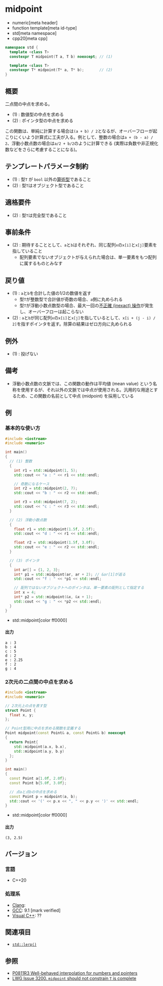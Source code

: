 # midpoint
* numeric[meta header]
* function template[meta id-type]
* std[meta namespace]
* cpp20[meta cpp]

```cpp
namespace std {
  template <class T>
  constexpr T midpoint(T a, T b) noexcept; // (1)

  template <class T>
  constexpr T* midpoint(T* a, T* b);       // (2)
}
```

## 概要
二点間の中点を求める。

- (1) : 数値型の中点を求める
- (2) : ポインタ型の中点を求める

この関数は、単純に計算する場合は`(a + b) / 2`となるが、オーバーフローが起こりにくいよう計算式に工夫が入る。例として、整数の場合は`a + (b - a) / 2`、浮動小数点数の場合は`a/2 + b/2`のように計算できる (実際は負数や非正規化数などをさらに考慮することになる)。


## テンプレートパラメータ制約
- (1) : 型`T` が `bool` 以外の[算術型](/reference/type_traits/is_arithmetic.md)であること
- (2) : 型`T`はオブジェクト型であること


## 適格要件
- (2) : 型`T`は完全型であること


## 事前条件
- (2) : 期待することとして、`a`と`b`はそれぞれ、同じ配列`x`の`x[i]`と`x[j]`要素を指していること
    - 配列要素でないオブジェクトが与えられた場合は、単一要素をもつ配列に属するものとみなす


## 戻り値
- (1) : `a`と`b`を合計した値の1/2の数値を返す
    - 型`T`が整数型で合計値が奇数の場合、`a`側に丸められる
    - 型`T`が浮動小数点数型の場合、最大一回の[不正確 (inexact) 操作](/reference/cfenv/fe_inexact.md)が発生し、オーバーフローは起こらない
- (2) : `a`と`b`が同じ配列`x`の`x[i]`と`x[j]`を指しているとして、`x[i + (j - i) / 2]`を指すポインタを返す。除算の結果はゼロ方向に丸められる


## 例外
- (1) : 投げない


## 備考
- 浮動小数点数の文脈では、この関数の動作は平均値 (mean value) という名称を使用するが、それ以外の文脈では中点が使用される。汎用的な用途とするため、この関数の名前として中点 (midpoint) を採用している


## 例
### 基本的な使い方
```cpp example
#include <iostream>
#include <numeric>

int main()
{
  // (1) 整数
  {
    int r1 = std::midpoint(1, 5);
    std::cout << "a : " << r1 << std::endl;

    // 奇数になるケース
    int r2 = std::midpoint(2, 7);
    std::cout << "b : " << r2 << std::endl;

    int r3 = std::midpoint(7, 2);
    std::cout << "c : " << r3 << std::endl;
  }

  // (2) 浮動小数点数
  {
    float r1 = std::midpoint(1.5f, 2.5f);
    std::cout << "d : " << r1 << std::endl;

    float r2 = std::midpoint(1.5f, 3.0f);
    std::cout << "e : " << r2 << std::endl;
  }

  // (3) ポインタ
  {
    int ar[] = {1, 2, 3};
    int* p1 = std::midpoint(ar, ar + 2); // &ar[1]が返る
    std::cout << "f : " << *p1 << std::endl;

    // 配列ではないオブジェクトへのポインタは、単一要素の配列として指定する
    int x = 4;
    int* p2 = std::midpoint(&x, &x + 1);
    std::cout << "g : " << *p2 << std::endl;
  }
}
```
* std::midpoint[color ff0000]

#### 出力
```
a : 3
b : 4
c : 5
d : 2
e : 2.25
f : 2
g : 4
```

### 2次元の二点間の中点を求める
```cpp example
#include <iostream>
#include <numeric>

// 2次元上の点を表す型
struct Point {
  float x, y;
};

// Point型用に中点を求める関数を定義する
Point midpoint(const Point& a, const Point& b) noexcept
{
  return Point{
    std::midpoint(a.x, b.x),
    std::midpoint(a.y, b.y)
  };
}

int main()
{
  const Point a{1.0f, 2.0f};
  const Point b{5.0f, 3.0f};

  // 点aと点bの中点を求める
  const Point p = midpoint(a, b);
  std::cout << '(' << p.x << ", " << p.y << ')' << std::endl;
}
```
* std::midpoint[color ff0000]

#### 出力
```
(3, 2.5)
```


## バージョン
### 言語
- C++20

### 処理系
- [Clang](/implementation.md#clang):
- [GCC](/implementation.md#gcc): 9.1 [mark verified]
- [Visual C++](/implementation.md#visual_cpp): ??


## 関連項目
- [`std::lerp()`](/reference/cmath/lerp.md)


## 参照
- [P0811R3 Well-behaved interpolation for numbers and pointers](http://www.open-std.org/jtc1/sc22/wg21/docs/papers/2019/p0811r3.html)
- [LWG Issue 3200. `midpoint` should not constrain `T` is complete](https://cplusplus.github.io/LWG/lwg-active.html#3200)
